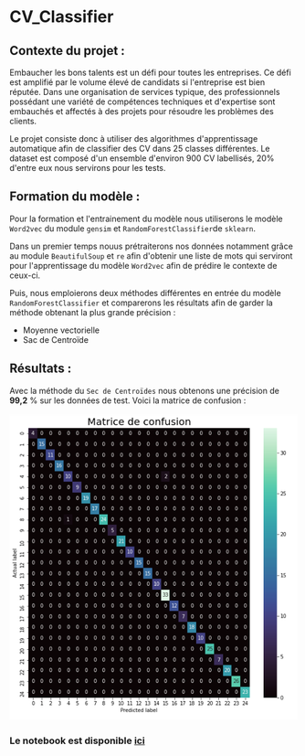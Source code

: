 # CV_Classifier

## Contexte du projet :

Embaucher les bons talents est un défi pour toutes les entreprises. Ce défi est amplifié par le volume élevé de candidats si l'entreprise est bien réputée. Dans une organisation de services typique, des professionnels possédant une variété de compétences techniques et d'expertise sont embauchés et affectés à des projets pour résoudre les problèmes des clients.

Le projet consiste donc à utiliser des algorithmes d'apprentissage automatique afin de classifier des CV dans 25 classes différentes. Le dataset est composé d'un ensemble d'environ 900 CV labellisés, 20% d'entre eux nous servirons pour les tests. 

## Formation du modèle :

Pour la formation et l'entrainement du modèle nous utiliserons le modèle `Word2vec` du module `gensim` et `RandomForestClassifier`de `sklearn`. 

Dans un premier temps nouus prétraiterons nos données notamment grâce au module `BeautifulSoup` et `re` afin d'obtenir une liste de mots qui serviront pour l'apprentissage du modèle `Word2vec` afin de prédire le contexte de ceux-ci.

Puis, nous emploierons deux méthodes différentes en entrée du modèle `RandomForestClassifier` et comparerons les résultats afin de garder la méthode obtenant la plus grande précision : 

* Moyenne vectorielle 
* Sac de Centroïde

## Résultats :

Avec la méthode du `Sec de Centroïdes` nous obtenons une précision de **99,2** % sur les données de test. Voici la matrice de confusion :

![](Images/confusion_matrix.PNG)

### Le notebook est disponible [ici](CV_classifier.ipynb)

